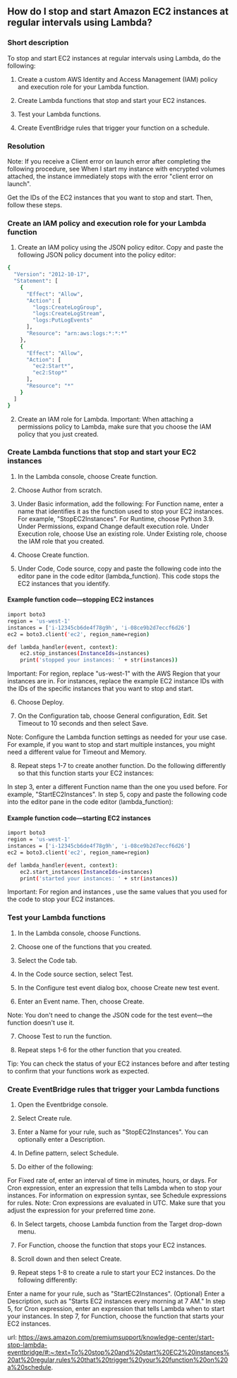 ## How do I stop and start Amazon EC2 instances at regular intervals using Lambda?
### Short description
To stop and start EC2 instances at regular intervals using Lambda, do the following:

1.    Create a custom AWS Identity and Access Management (IAM) policy and execution role for your Lambda function.

2.    Create Lambda functions that stop and start your EC2 instances.

3.    Test your Lambda functions.

4.    Create EventBridge rules that trigger your function on a schedule.

### Resolution
Note: If you receive a Client error on launch error after completing the following procedure, see When I start my instance with encrypted volumes attached, the instance immediately stops with the error "client error on launch".

Get the IDs of the EC2 instances that you want to stop and start. Then, follow these steps.
### Create an IAM policy and execution role for your Lambda function
1.    Create an IAM policy using the JSON policy editor. Copy and paste the following JSON policy document into the policy editor:
````sh
{
  "Version": "2012-10-17",
  "Statement": [
    {
      "Effect": "Allow",
      "Action": [
        "logs:CreateLogGroup",
        "logs:CreateLogStream",
        "logs:PutLogEvents"
      ],
      "Resource": "arn:aws:logs:*:*:*"
    },
    {
      "Effect": "Allow",
      "Action": [
        "ec2:Start*",
        "ec2:Stop*"
      ],
      "Resource": "*"
    }
  ]
}
````
2.    Create an IAM role for Lambda.
Important: When attaching a permissions policy to Lambda, make sure that you choose the IAM policy that you just created.
### Create Lambda functions that stop and start your EC2 instances
1.    In the Lambda console, choose Create function.

2.    Choose Author from scratch.

3.    Under Basic information, add the following:
For Function name, enter a name that identifies it as the function used to stop your EC2 instances. For example, "StopEC2Instances".
For Runtime, choose Python 3.9.
Under Permissions, expand Change default execution role.
Under Execution role, choose Use an existing role.
Under Existing role, choose the IAM role that you created.

4.    Choose Create function.

5.    Under Code, Code source, copy and paste the following code into the editor pane in the code editor (lambda_function). This code stops the EC2 instances that you identify.
#### Example function code—stopping EC2 instances
````sh
import boto3
region = 'us-west-1'
instances = ['i-12345cb6de4f78g9h', 'i-08ce9b2d7eccf6d26']
ec2 = boto3.client('ec2', region_name=region)

def lambda_handler(event, context):
    ec2.stop_instances(InstanceIds=instances)
    print('stopped your instances: ' + str(instances))
````
Important: For region, replace "us-west-1" with the AWS Region that your instances are in. For instances, replace the example EC2 instance IDs with the IDs of the specific instances that you want to stop and start.

6.    Choose Deploy.

7.    On the Configuration tab, choose General configuration, Edit. Set Timeout to 10 seconds and then select Save.

Note: Configure the Lambda function settings as needed for your use case. For example, if you want to stop and start multiple instances, you might need a different value for Timeout and Memory.

8.    Repeat steps 1-7 to create another function. Do the following differently so that this function starts your EC2 instances:

In step 3, enter a different Function name than the one you used before. For example, "StartEC2Instances".
In step 5, copy and paste the following code into the editor pane in the code editor  (lambda_function):
#### Example function code—starting EC2 instances
````sh
import boto3
region = 'us-west-1'
instances = ['i-12345cb6de4f78g9h', 'i-08ce9b2d7eccf6d26']
ec2 = boto3.client('ec2', region_name=region)

def lambda_handler(event, context):
    ec2.start_instances(InstanceIds=instances)
    print('started your instances: ' + str(instances))
````
Important: For region and instances , use the same values that you used for the code to stop your EC2 instances.

### Test your Lambda functions
1.    In the Lambda console, choose Functions.

2.    Choose one of the functions that you created.

3.    Select the Code tab.

4.    In the Code source section, select Test.

5.    In the Configure test event dialog box, choose Create new test event.

6.    Enter an Event name. Then, choose Create.

Note: You don't need to change the JSON code for the test event—the function doesn't use it.

7.    Choose Test to run the function.

8.    Repeat steps 1-6 for the other function that you created.

Tip: You can check the status of your EC2 instances before and after testing to confirm that your functions work as expected.

### Create EventBridge rules that trigger your Lambda functions

1.    Open the Eventbridge console.

2.    Select Create rule.

3.    Enter a Name for your rule, such as "StopEC2Instances". You can optionally enter a Description.

4.    In Define pattern, select Schedule.

5.    Do either of the following:

For Fixed rate of, enter an interval of time in minutes, hours, or days.
For Cron expression, enter an expression that tells Lambda when to stop your instances. For information on expression syntax, see Schedule expressions for rules.
Note: Cron expressions are evaluated in UTC. Make sure that you adjust the expression for your preferred time zone.

6.    In Select targets, choose Lambda function from the Target drop-down menu.

7.    For Function, choose the function that stops your EC2 instances.

8.    Scroll down and then select Create.

9.    Repeat steps 1-8 to create a rule to start your EC2 instances. Do the following differently:

Enter a name for your rule, such as "StartEC2Instances".
(Optional) Enter a Description, such as "Starts EC2 instances every morning at 7 AM."
In step 5, for Cron expression, enter an expression that tells Lambda when to start your instances.
In step 7, for Function, choose the function that starts your EC2 instances.

url: https://aws.amazon.com/premiumsupport/knowledge-center/start-stop-lambda-eventbridge/#:~:text=To%20stop%20and%20start%20EC2%20instances%20at%20regular,rules%20that%20trigger%20your%20function%20on%20a%20schedule.
